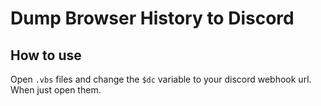 # Dump Browser History to Discord

## How to use
Open ```.vbs``` files and change the ```$dc``` variable to your discord webhook url. When just open them.
